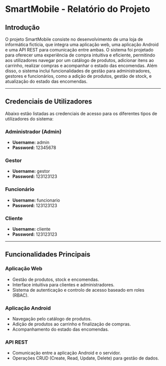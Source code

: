 # SmartMobile - Relatório do Projeto

## Introdução

O projeto SmartMobile consiste no desenvolvimento de uma loja de informática fictícia, que integra uma aplicação web, uma aplicação Android e uma API REST para comunicação entre ambas. O sistema foi projetado para oferecer uma experiência de compra intuitiva e eficiente, permitindo aos utilizadores navegar por um catálogo de produtos, adicionar itens ao carrinho, realizar compras e acompanhar o estado das encomendas. Além disso, o sistema inclui funcionalidades de gestão para administradores, gestores e funcionários, como a adição de produtos, gestão de stock, e atualização do estado das encomendas.

---

## Credenciais de Utilizadores

Abaixo estão listadas as credenciais de acesso para os diferentes tipos de utilizadores do sistema:

### Administrador (Admin)
- **Username:** admin
- **Password:** 12345678

### Gestor
- **Username:** gestor
- **Password:** 123123123

### Funcionário
- **Username:** funcionario
- **Password:** 123123123

### Cliente
- **Username:** cliente
- **Password:** 123123123

---

## Funcionalidades Principais

### Aplicação Web
- Gestão de produtos, stock e encomendas.
- Interface intuitiva para clientes e administradores.
- Sistema de autenticação e controlo de acesso baseado em roles (RBAC).

### Aplicação Android
- Navegação pelo catálogo de produtos.
- Adição de produtos ao carrinho e finalização de compras.
- Acompanhamento do estado das encomendas.

### API REST
- Comunicação entre a aplicação Android e o servidor.
- Operações CRUD (Create, Read, Update, Delete) para gestão de dados.
